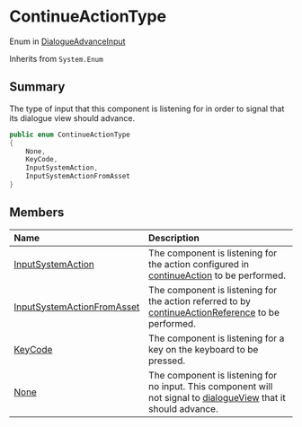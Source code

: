 # ContinueActionType

Enum in [DialogueAdvanceInput](api/csharp/yarn.unity.dialogueadvanceinput.md)

Inherits from `System.Enum`

## Summary


The type of input that this component is listening for in order to signal that its dialogue view should advance.


```csharp
public enum ContinueActionType
{
    None,
    KeyCode,
    InputSystemAction,
    InputSystemActionFromAsset
}
```

## Members

|Name|Description|
|:---|:---|
|[InputSystemAction](api/csharp/yarn.unity.dialogueadvanceinput.continueactiontype.inputsystemaction.md)|The component is listening for the action configured in  <a href="yarn.unity.dialogueadvanceinput.continueaction.md">continueAction</a>  to be performed.|
|[InputSystemActionFromAsset](api/csharp/yarn.unity.dialogueadvanceinput.continueactiontype.inputsystemactionfromasset.md)|The component is listening for the action referred to by  <a href="yarn.unity.dialogueadvanceinput.continueactionreference.md">continueActionReference</a>  to be performed.|
|[KeyCode](api/csharp/yarn.unity.dialogueadvanceinput.continueactiontype.keycode.md)|The component is listening for a key on the keyboard to be pressed.|
|[None](api/csharp/yarn.unity.dialogueadvanceinput.continueactiontype.none.md)|The component is listening for no input. This component will not signal to  <a href="yarn.unity.dialogueadvanceinput.dialogueview.md">dialogueView</a>  that it should advance.|

